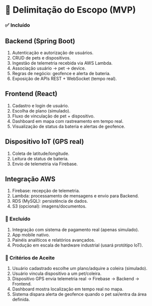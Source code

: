 # 📌 Delimitação do Escopo (MVP)

### ✅ Incluído

## **Backend (Spring Boot)**

1. Autenticação e autorização de usuários.
2. CRUD de pets e dispositivos.
3. Ingestão de telemetria recebida via AWS Lambda.
4. Associação usuário → pet → device.
5. Regras de negócio: geofence e alerta de bateria.
6. Exposição de APIs REST + WebSocket (tempo real).

## Frontend (React)

1. Cadastro e login de usuário.
2. Escolha de plano (simulado).
3. Fluxo de vinculação de pet + dispositivo.
4. Dashboard em mapa com rastreamento em tempo real.
5. Visualização de status da bateria e alertas de geofence.

## Dispositivo IoT (GPS real)

1. Coleta de latitude/longitude.
2. Leitura de status de bateria.
3. Envio de telemetria via Firebase.

## Integração AWS

1. Firebase: recepção de telemetria.
2. Lambda: processamento de mensagens e envio para Backend.
3. RDS (MySQL): persistência de dados.
4. S3 (opcional): imagens/documentos.

### 🚫 Excluído

1. Integração com sistema de pagamento real (apenas simulado).
2. App mobile nativo.
3. Painéis analíticos e relatórios avançados.
4. Produção em escala de hardware industrial (usará protótipo IoT).

### 🎯 Critérios de Aceite

1. Usuário cadastrado escolhe um plano/adquire a coleira (simulado).
2. Usuário vincula dispositivo a um pet/coleira.
3. Dispositivo GPS envia telemetria real → Firebase → Backend → Frontend.
4. Dashboard mostra localização em tempo real no mapa.
5. Sistema dispara alerta de geofence quando o pet sai/entra da área definida.
